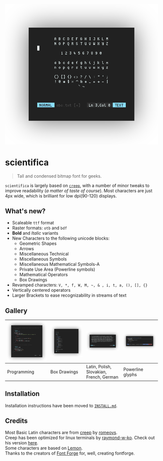 <p align="center">
  <img src="img/sci0.png" alt="heroimage">
</p>


# scientifica

> Tall and condensed bitmap font for geeks.

`scientifica` is largely based on
[`creep`](https://github.com/romeovs/creep), with a number of
minor tweaks to improve readability (*a matter of taste of
course*). Most characters are just 4px wide, which is brilliant for
low dpi(90-120) displays.


## What's new?

 - Scaleable `ttf` format
 - Raster formats: `otb` and `bdf`
 - **Bold** and *Italic* variants
 - New Characters to the following unicode blocks:
   * Geometric Shapes
   * Arrows
   * Miscellaneous Technical
   * Miscellaneous Symbols
   * Miscellaneous Mathematical Symbols-A
   * Private Use Area (Powerline symbols)
   * Mathematical Operators
   * Box Drawings
 - Revamped characters: `V, *, f, W, M, ~, & , i, t, a, (), [], {}`
 - Vertically centered operators
 - Larger Brackets to ease recognizability in streams of text

## Gallery

| ![sample image](./img/sci4.png)  | ![sample image](./img/sci2.png)  | ![sample image](./img/sci3.png)          | ![sample image](./img/sci1.png)  |
| -------------------------------- | -------------------------------- | --------------------------------         | -------------------------------- |
| Programming                      | Box Drawings                     | Latin, Polish, Slovakian, French, German | Powerline glyphs                 |


## Installation

Installation instructions have been moved to
[`INSTALL.md`](INSTALL.md).


## Credits

Most Basic Latin characters are from
[creep](https://github.com/romeovs/creep) by
[romeovs](https://github.com/romeovs/).  
Creep has been optimized for linux terminals by
[raymond-w-ko](https://github.com/raymond-w-ko/). Check out
his version [here](https://github.com/raymond-w-ko/creep2).  
Some characters are based on
[Lemon](http://artwizaleczapka.sourceforge.net/).  
Thanks to the creators of [Font
Forge](https://fontforge.github.io/en-US/) for, well,
creating fontforge.  
